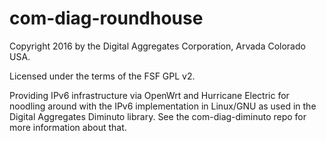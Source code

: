 # com-diag-roundhouse

Copyright 2016 by the Digital Aggregates Corporation, Arvada Colorado USA.

Licensed under the terms of the FSF GPL v2.

Providing IPv6 infrastructure via OpenWrt and Hurricane Electric for
noodling around with the IPv6 implementation in Linux/GNU as used in the
Digital Aggregates Diminuto library. See the com-diag-diminuto repo for
more information about that.
